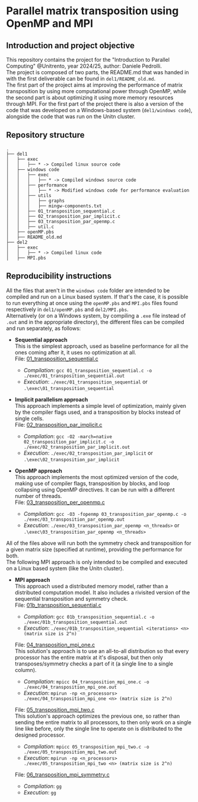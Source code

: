 # Parallel matrix transposition using OpenMP and MPI

## Introduction and project objective

This repository contains the project for the "Introduction to Parallel Computing" @Unitrento, year 2024/25, author: Daniele Pedrolli.\
The project is composed of two parts, the README.md that was handed in with the first deliverable can be found in `del1/README_old.md`.\
The first part of the project aims at improving the performance of matrix transposition by using more computational power through OpenMP, while the second part is about optimizing it using more memory resources through MPI. For the first part of the project there is also a version of the code that was developed on a Windows-based system (`del1/windows code`), alongside the code that was run on the Unitn cluster.

## Repository structure

<!-- ```
.
├── del1
│   ├── exec
│   │   ├── * -> Compiled linux code
│   ├── windows code -> code compatible with windows machine
│   │   ├── exec
│   │   │   ├── * -> Compiled windows source files
│   │   ├── performance
│   │   │   ├── * -> Modified windows code for performance evaluation
│   │   ├── utils
│   │   │   ├── graphs -> Graphs obtained from performance evaluation
│   │   │   ├── mingw-components.txt -> required minGW libraries
│   │   ├── 01_transposition_sequential.c
│   │   ├── 02_transposition_par_implicit.c
│   │   ├── 03_transposition_par_openmp.c
│   │   ├── util.c -> utility function for bandwidth computation
│   ├── openMP.pbs
│   ├── README_old.md -> README submitted with first deliverable
├── del2
│   ├── exec
│   │   ├── * -> Compiled linux code
│   ├── MPI.pbs
``` -->

```
.
├── del1
│   ├── exec
│   │   ├── * -> Compiled linux source code
│   ├── windows code
│   │   ├── exec
│   │   │   ├── * -> Compiled windows source code
│   │   ├── performance
│   │   │   ├── * -> Modified windows code for performance evaluation
│   │   ├── utils
│   │   │   ├── graphs
│   │   │   ├── mingw-components.txt
│   │   ├── 01_transposition_sequential.c
│   │   ├── 02_transposition_par_implicit.c
│   │   ├── 03_transposition_par_openmp.c
│   │   ├── util.c
│   ├── openMP.pbs
│   ├── README_old.md
├── del2
│   ├── exec
│   │   ├── * -> Compiled linux code
│   ├── MPI.pbs
```

## Reproducibility instructions

All the files that aren't in the `windows code` folder are intended to be compiled and run on a Linux based system. If that's the case, it is possible to run everything at once using the `openMP.pbs` and `MPI.pbs` files found respectively in `del1/openMP.pbs` and `del2/MPI.pbs`.\
Alternatively (or on a Windows system, by compiling a `.exe` file instead of `.out` and in the appropriate directory), the different files can be compiled and run separately, as follows:

-   **Sequential approach**\
    This is the simplest approach, used as baseline performance for all the ones coming after it, it uses no optimization at all.\
    File: [01_transposition_sequential.c](./del1/01_transposition_sequential.c)

    -   _Compilation_: `gcc 01_transposition_sequential.c -o ./exec/01_transposition_sequential.out`
    -   _Execution_: `./exec/01_transposition_sequential` or `.\exec\01_transposition_sequential`

-   **Implicit parallelism approach**\
    This approach implements a simple level of optimization, mainly given by the compiler flags used, and a transposition by blocks instead of single cells.\
    File: [02_transposition_par_implicit.c](./del1/02_transposition_par_implicit.c)

    -   _Compilation_: `gcc -O2 -march=native 02_transposition_par_implicit.c -o ./exec/02_transposition_par_implicit.out`
    -   _Execution_: `./exec/02_transposition_par_implicit` or `.\exec\02_transposition_par_implicit`

-   **OpenMP approach**\
    This approach implements the most optimized version of the code, making use of compiler flags, transposition by blocks, and loop collapsing using OpenMP directives. It can be run with a different number of threads.\
    File: [03_transposition_per_openmp.c](./del1/03_transposition_par_openmp.c)

    -   _Compilation_: `gcc -O3 -fopenmp 03_transposition_par_openmp.c -o ./exec/03_transposition_par_openmp.out`
    -   _Execution_: `./exec/03_transposition_par_openmp <n_threads>` or `.\exec\03_transposition_par_openmp <n_threads>`

All of the files above will run both the symmetry check and transposition for a given matrix size (specified at runtime), providing the performance for both.\
The following MPI approach is only intended to be compiled and executed on a Linux based system (like the Unitn cluster).

-   **MPI approach**\
    This approach used a distributed memory model, rather than a distributed computation model. It also includes a rivisited version of the sequential transposition and symmetry check.\
    File: [01b_transposition_sequential.c]()

    -   _Compilation_: `gcc 01b_transposition_sequential.c -o ./exec/01b_transposition_sequential.out`
    -   _Execution_: `./exec/01b_transposition_sequential <iterations> <n> (matrix size is 2^n)`

    File: [04_transposition_mpi_one.c]()\
    This solution's approach is to use an all-to-all distribution so that every processor has the entire matrix at it's disposal, but then only transposes/symmetry checks a part of it (a single line to a single column).

    -   _Compilation_: `mpicc 04_transposition_mpi_one.c -o ./exec/04_transposition_mpi_one.out`
    -   _Execution_: `mpirun -np <n_processors> ./exec/04_transposition_mpi_one <n> (matrix size is 2^n)`

    File: [05_transposition_mpi_two.c]()\
    This solution's approach optimizes the previous one, so rather than sending the entire matrix to all processors, to then only work on a single line like before, only the single line to operate on is distributed to the designed processor.

    -   _Compilation_: `mpicc 05_transposition_mpi_two.c -o ./exec/05_transposition_mpi_two.out`
    -   _Execution_: `mpirun -np <n_processors> ./exec/05_transposition_mpi_two <n> (matrix size is 2^n)`

    File: [06_transposition_mpi_symmetry.c]()

    -   _Compilation_: `gg`
    -   _Execution_: `gg`
